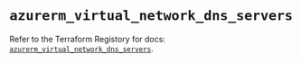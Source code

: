 # `azurerm_virtual_network_dns_servers`

Refer to the Terraform Registory for docs: [`azurerm_virtual_network_dns_servers`](https://www.terraform.io/docs/providers/azurerm/r/virtual_network_dns_servers).
